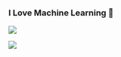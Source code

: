 ### I Love Machine Learning 👋
<p><img src="https://github-readme-stats.vercel.app/api?username=kinoshita-hiroki"></p> 

<p><img src="https://github-readme-stats.vercel.app/api/top-langs/?username=kinoshita-hiroki&layout=compact"></p> 
